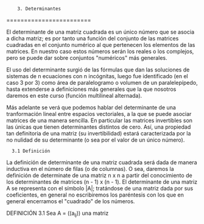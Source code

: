         3. Determinantes
========================

  El determinante de una matriz cuadrada es un único número que se 
asocia a dicha matriz; es por tanto una función del conjunto de las matrices
cuadradas en el conjunto numérico al que pertenecen los elementos de
las matrices. En nuestro caso estos números serán los reales o los
complejos, pero se puede dar sobre conjuntos "numéricos" más generales.

  El uso del determinante surgió de las fórmulas que dan las soluciones
de sistemas de n ecuaciones con n incógnitas, luego fue identificado
(en el caso 3 por 3) como área de paralelogramo o volumen de un
paralelepípedo, hasta extenderse a definiciones más generales que la que
nosotros daremos en este curso (función multilineal alternada).

  Más adelante se verá que podemos hablar del determinante de una
tranformación lineal entre espacios vectoriales, a la que se puede asociar
matrices de una manera sencilla. En particular las matrices invertibles son
las únicas que tienen determinantes distintos de cero. Así, una propiedad
tan definitoria de una matriz (su invertibilidad) estará caracterizada por
la no nulidad de su determinante (o sea por el valor de un único número).


      3.1 Definición

  La definición de determinante de una matriz cuadrada será dada de manera
inductiva en el número de filas (o de columnas). O sea, daremos la definición
de determinate de una matriz n x n a partir del conocimiento de los
determinantes de matrices (n - 1) x (n - 1). El determinante de una matriz
A se representa con el símbolo |A|; tratándose de una matriz dada por sus
coeficientes, en general no escribiremos los paréntesis con los que en
general encerramos el "cuadrado" de los números.

DEFINICIÓN 3.1 Sea A = ((a<sub>ij</sub>)) una matriz
